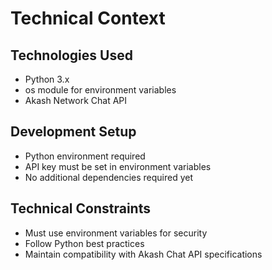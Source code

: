 # Technical Context

## Technologies Used
- Python 3.x
- os module for environment variables
- Akash Network Chat API

## Development Setup
- Python environment required
- API key must be set in environment variables
- No additional dependencies required yet

## Technical Constraints
- Must use environment variables for security
- Follow Python best practices
- Maintain compatibility with Akash Chat API specifications
